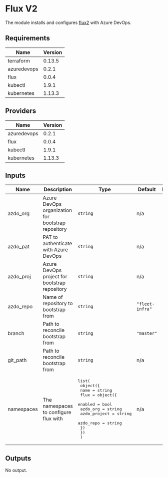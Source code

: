 # Flux V2

The module installs and configures [flux2](https://github.com/fluxcd/flux2) with Azure DevOps.

## Requirements

| Name | Version |
|------|---------|
| terraform | 0.13.5 |
| azuredevops | 0.2.1 |
| flux | 0.0.4 |
| kubectl | 1.9.1 |
| kubernetes | 1.13.3 |

## Providers

| Name | Version |
|------|---------|
| azuredevops | 0.2.1 |
| flux | 0.0.4 |
| kubectl | 1.9.1 |
| kubernetes | 1.13.3 |

## Inputs

| Name | Description | Type | Default | Required |
|------|-------------|------|---------|:--------:|
| azdo\_org | Azure DevOps organization for bootstrap repository | `string` | n/a | yes |
| azdo\_pat | PAT to authenticate with Azure DevOps | `string` | n/a | yes |
| azdo\_proj | Azure DevOps project for bootstrap repository | `string` | n/a | yes |
| azdo\_repo | Name of repository to bootstrap from | `string` | `"fleet-infra"` | no |
| branch | Path to reconcile bootstrap from | `string` | `"master"` | no |
| git\_path | Path to reconcile bootstrap from | `string` | n/a | yes |
| namespaces | The namespaces to configure flux with | <pre>list(<br>    object({<br>      name = string<br>      flux = object({<br>        enabled      = bool<br>        azdo_org     = string<br>        azdo_project = string<br>        azdo_repo    = string<br>      })<br>    })<br>  )</pre> | n/a | yes |

## Outputs

No output.

